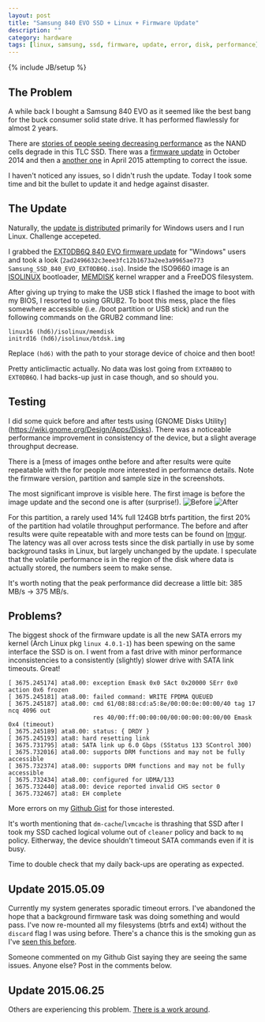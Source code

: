 ```yaml
---
layout: post
title: "Samsung 840 EVO SSD + Linux + Firmware Update"
description: ""
category: hardware
tags: [linux, samsung, ssd, firmware, update, error, disk, performance]
---
```

{% include JB/setup %}
## The Problem

A while back I bought a Samsung 840 EVO as it seemed like the best bang for the buck consumer solid state drive.  It has performed flawlessly for almost 2 years.

There are [stories of people seeing decreasing performance](http://www.anandtech.com/show/8550/samsung-acknowledges-the-ssd-840-evo-read-performance-bug-fix-is-on-the-way) as the NAND cells degrade in this TLC SSD.  There was a [firmware update](http://www.anandtech.com/show/8617/samsung-releases-firmware-update-to-fix-the-ssd-840-evo-read-performance-bug) in October 2014 and then a [another one](http://www.anandtech.com/show/9196/samsung-releases-second-840-evo-fix) in April 2015 attempting to correct the issue.

I haven't noticed any issues, so I didn't rush the update.  Today I took some time and bit the bullet to update it and hedge against disaster.

## The Update

Naturally, the [update is distributed](http://bit.ly/1DLRxRh) primarily for Windows users and I run Linux.  Challenge accepeted.

I grabbed the [EXT0DB6Q 840 EVO firmware update](http://bit.ly/1DLV9mh) for "Windows" users and took a look (`2ad2496632c3eee3fc12b1673a2ee3a9965ae773  Samsung_SSD_840_EVO_EXT0DB6Q.iso`).  Inside the ISO9660 image is an [ISOLINUX](http://www.syslinux.org/wiki/index.php/ISOLINUX) bootloader, [MEMDISK](http://www.syslinux.org/wiki/index.php/MEMDISK) kernel wrapper and a FreeDOS filesystem.

After giving up trying to make the USB stick I flashed the image to boot with my BIOS, I resorted to using GRUB2.  To boot this mess, place the files somewhere accessible (i.e. /boot partition or USB stick) and run the following commands on the GRUB2 command line:

    linux16 (hd6)/isolinux/memdisk
    initrd16 (hd6)/isolinux/btdsk.img

Replace `(hd6)` with the path to your storage device of choice and then boot!

Pretty anticlimactic actually.  No data was lost going from `EXT0AB0Q` to `EXT0DB6Q`.  I had backs-up just in case though, and so should you.

## Testing

I did some quick before and after tests using (GNOME Disks Utility](https://wiki.gnome.org/Design/Apps/Disks).  There was a noticeable performance improvement in consistency of the device, but a slight average throughput decrease.

There is a [mess of images onthe before and after results were quite repeatable with the for people more interested in performance details.  Note the firmware version, partition and sample size in the screenshots.

The most significant improve is visible here.  The first image is before the image update and the second one is after (surprise!).
![Before](http://i.imgur.com/9QiLcyjl.png) ![After](http://i.imgur.com/H9oCZqWl.png)

For this partition, a rarely used 14% full 124GB btrfs partition, the first 20% of the partition had volatile throughput performance.  The before and after results were quite repeatable with and more tests can be found on [Imgur](http://bit.ly/1DLT6yr).  The latency was all over across tests since the disk partially in use by some background tasks in Linux, but largely unchanged by the update.  I speculate that the volatile performance is in the region of the disk where data is actually stored, the numbers seem to make sense.

It's worth noting that the peak performance did decrease a little bit: 385 MB/s -> 375 MB/s.

## Problems?

The biggest shock of the firmware update is all the new SATA errors my kernel (Arch Linux pkg `linux 4.0.1-1`) has been spewing on the same interface the SSD is on.  I went from a fast drive with minor performance inconsistencies to a consistently (slightly) slower drive with SATA link timeouts. Great!

    [ 3675.245174] ata8.00: exception Emask 0x0 SAct 0x20000 SErr 0x0 action 0x6 frozen
    [ 3675.245181] ata8.00: failed command: WRITE FPDMA QUEUED
    [ 3675.245187] ata8.00: cmd 61/08:88:cd:a5:8e/00:00:0e:00:00/40 tag 17 ncq 4096 out
                            res 40/00:ff:00:00:00/00:00:00:00:00/00 Emask 0x4 (timeout)
    [ 3675.245189] ata8.00: status: { DRDY }
    [ 3675.245193] ata8: hard resetting link
    [ 3675.731795] ata8: SATA link up 6.0 Gbps (SStatus 133 SControl 300)
    [ 3675.732016] ata8.00: supports DRM functions and may not be fully accessible
    [ 3675.732374] ata8.00: supports DRM functions and may not be fully accessible
    [ 3675.732434] ata8.00: configured for UDMA/133
    [ 3675.732440] ata8.00: device reported invalid CHS sector 0
    [ 3675.732467] ata8: EH complete

More errors on my [Github Gist](http://bit.ly/1zFnmjM) for those interested.

It's worth mentioning that `dm-cache`/`lvmcache` is thrashing that SSD after I took my SSD cached logical volume out of `cleaner` policy and back to `mq` policy.  Eitherway, the device shouldn't timeout SATA commands even if it is busy.

Time to double check that my daily back-ups are operating as expected.

## Update 2015.05.09

Currently my system generates sporadic timeout errors.  I've abandoned the hope that a background firmware task was doing something and would pass.  I've now re-mounted all my filesystems (btrfs and ext4) without the `discard` flag I was using before.  There's a chance this is the smoking gun as I've [seen this before](/linux/2013/05/05/ssd-trim/).

Someone commented on my Github Gist saying they are seeing the same issues.  Anyone else?  Post in the comments below.

## Update 2015.06.25

Others are experiencing this problem.  [There is a work around](/hardware/2015/06/25/samsung-840-evo-trim-support-blacklisted-after-firmware-upgrade).
